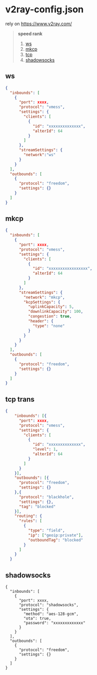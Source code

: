 # v2ray-config.json

rely on https://www.v2ray.com/  

> **speed rank**
> 1. [ws](https://github.com/pphui8/v2ray-config.json/blob/main/README.md/#ws)
> 2. [mkcp](https://github.com/pphui8/v2ray-config.json/blob/main/README.md/#mkcp)
> 3. [tcp](https://github.com/pphui8/v2ray-config.json/blob/main/README.md/#tcp)
> 4. [shadowsocks](https://github.com/pphui8/v2ray-config.json/blob/main/README.md/#shadowsocks)

## ws
```json
{
  "inbounds": [
    {
      "port": xxxx,
      "protocol": "vmess",
      "settings": {
        "clients": [
          {
            "id": "xxxxxxxxxxxxxx",
            "alterId": 64
          }
        ]
      },
      "streamSettings": {
        "network":"ws"
      }
    }
  ],
  "outbounds": [
    {
      "protocol": "freedom",
      "settings": {}
    }
  ]
}
```

## mkcp  
```json
{
  "inbounds": [
    {
      "port": xxxx,
      "protocol": "vmess",
      "settings": {
        "clients": [
          {
            "id": "xxxxxxxxxxxxxxxxx",
            "alterId": 64
          }
        ]
      },
      "streamSettings": {
        "network": "mkcp",
        "kcpSettings": {
          "uplinkCapacity": 5,
          "downlinkCapacity": 100,
          "congestion": true,
          "header": {
            "type": "none"
          }
        }
      }
    }
  ],
  "outbounds": [
    {
      "protocol": "freedom",
      "settings": {}
    }
  ]
}
```

## tcp trans
```json
{
    "inbounds": [{
      "port": xxxx,
      "protocol": "vmess",
      "settings": {
        "clients": [
          {
            "id": "xxxxxxxxxxxxxx",
            "level": 1,
            "alterId": 64
          }
        ]
      }
    }],
    "outbounds": [{
      "protocol": "freedom",
      "settings": {}
    },{
      "protocol": "blackhole",
      "settings": {},
      "tag": "blocked"
    }],
    "routing": {
      "rules": [
        {
          "type": "field",
          "ip": ["geoip:private"],
          "outboundTag": "blocked"
        }
      ]
    }
  }
```

## shadowsocks
```shadowsocks
{
  "inbounds": [
    {
      "port": xxxx,
      "protocol": "shadowsocks",
      "settings": {
        "method": "aes-128-gcm",
        "ota": true,
        "password": "xxxxxxxxxxxxx"
      }
    }
  ],
  "outbounds": [
    {
      "protocol": "freedom",  
      "settings": {}
    }
  ]
}
```
